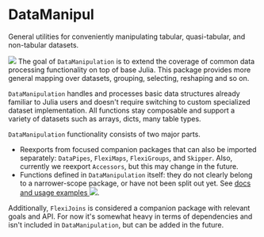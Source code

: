 # DataManipul

General utilities for conveniently manipulating tabular, quasi-tabular, and non-tabular datasets.

![](https://img.shields.io/badge/motivation-why%3F-brightgreen) 
The goal of `DataManipulation` is to extend the coverage of common data processing functionality on top of base Julia. This package provides more general mapping over datasets, grouping, selecting, reshaping and so on.

`DataManipulation` handles and processes basic data structures already familiar to Julia users and doesn't require switching to custom specialized dataset implementation. All functions stay composable and support a variety of datasets such as arrays, dicts, many table types.

`DataManipulation` functionality consists of two major parts.
- Reexports from focused companion packages that can also be imported separately: `DataPipes`, `FlexiMaps`, `FlexiGroups`, and `Skipper`. Also, currently we reexport `Accessors`, but this may change in the future.
- Functions defined in `DataManipulation` itself: they do not clearly belong to a narrower-scope package, or have not been split out yet. See [docs and usage examples ![](https://img.shields.io/badge/docs-examples-brightgreen?logo=julia)](https://aplavin.github.io/AccessorsExtra.jl/examples/notebook.html).

Additionally, `FlexiJoins` is considered a companion package with relevant goals and API. For now it's somewhat heavy in terms of dependencies and isn't included in `DataManipulation`, but can be added in the future.
